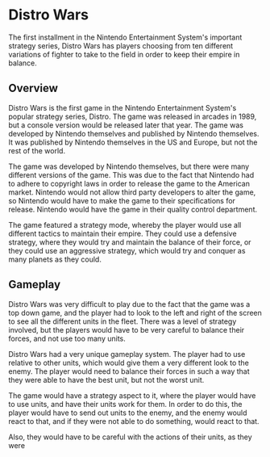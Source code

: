 # Distro Wars

The first installment in the Nintendo Entertainment System's important strategy series, Distro Wars has players choosing from ten different variations of fighter to take to the field in order to keep their empire in balance.

## Overview

Distro Wars is the first game in the Nintendo Entertainment System's popular strategy series, Distro. The game was released in arcades in 1989, but a console version would be released later that year. The game was developed by Nintendo themselves and published by Nintendo themselves. It was published by Nintendo themselves in the US and Europe, but not the rest of the world.

The game was developed by Nintendo themselves, but there were many different versions of the game. This was due to the fact that Nintendo had to adhere to copyright laws in order to release the game to the American market. Nintendo would not allow third party developers to alter the game, so Nintendo would have to make the game to their specifications for release. Nintendo would have the game in their quality control department.

The game featured a strategy mode, whereby the player would use all different tactics to maintain their empire. They could use a defensive strategy, where they would try and maintain the balance of their force, or they could use an aggressive strategy, which would try and conquer as many planets as they could.

## Gameplay

Distro Wars was very difficult to play due to the fact that the game was a top down game, and the player had to look to the left and right of the screen to see all the different units in the fleet. There was a level of strategy involved, but the players would have to be very careful to balance their forces, and not use too many units.

Distro Wars had a very unique gameplay system. The player had to use relative to other units, which would give them a very different look to the enemy. The player would need to balance their forces in such a way that they were able to have the best unit, but not the worst unit.

The game would have a strategy aspect to it, where the player would have to use units, and have their units work for them. In order to do this, the player would have to send out units to the enemy, and the enemy would react to that, and if they were not able to do something, would react to that.

Also, they would have to be careful with the actions of their units, as they were